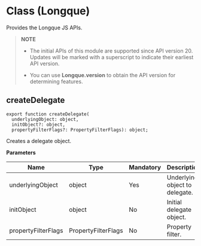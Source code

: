 # Class (Longque)

Provides the Longque JS APIs.

> **NOTE**
>
> - The initial APIs of this module are supported since API version 20. Updates will be marked with a superscript to indicate their earliest API version.
>
> - You can use **__Longque__.version** to obtain the API version for determining features.
>

## createDelegate

```
export function createDelegate(
  underlyingObject: object,
  initObject?: object,
  propertyFilterFlags?: PropertyFilterFlags): object;
```

Creates a delegate object.


**Parameters**

| Name   | Type  | Mandatory  | Description       |
| ------ | ------ | ---- | ----------- |
| underlyingObject | object | Yes   | Underlying object to delegate.|
| initObject | object | No   | Initial delegate object.|
| propertyFilterFlags | PropertyFilterFlags | No   | Property filter.|
